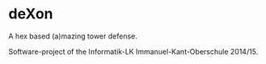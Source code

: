 # deXon
A hex based (a)mazing tower defense.

Software-project of the Informatik-LK Immanuel-Kant-Oberschule 2014/15.
